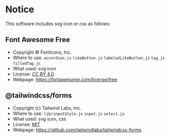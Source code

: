 # Notice

This software includes svg icon or css as follows:

## Font Awesome Free

- Copyright © Fonticons, Inc.
- Where to use: `accordion.js` `likeButton.js` `labeledLikeButton.js` `tag.js` `filledTag.js`
- What used: svg icon
- License: [CC BY 4.0](https://creativecommons.org/licenses/by/4.0/)
- Webpage: https://fontawesome.com/license/free

## @tailwindcss/forms

- Copyright (c) Tailwind Labs, Inc.
- Where to use: `lib/inputStyle.js` `input.js` `select.js`
- What used: svg icon, css
- License: [MIT](https://github.com/tailwindlabs/tailwindcss-forms/blob/master/LICENSE)
- Webpage: https://github.com/tailwindlabs/tailwindcss-forms
